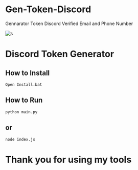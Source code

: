 # Gen-Token-Discord
Gennarator Token Discord Verified Email and Phone Number

![s](https://cdn.discordapp.com/attachments/868215279140892672/940161590303522847/TokenDiscord_1.png)

# Discord Token Generator

## How to Install

```
Open Install.bat
```

## How to Run

```
python main.py
```
## or

```
node index.js
```

# Thank you for using my tools
